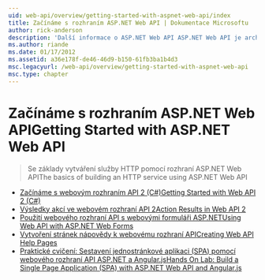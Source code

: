 ```yaml
---
uid: web-api/overview/getting-started-with-aspnet-web-api/index
title: Začínáme s rozhraním ASP.NET Web API | Dokumentace Microsoftu
author: rick-anderson
description: 'Další informace o ASP.NET Web API ASP.NET Web API je architektura, která usnadňuje sestavování služeb HTTP, které jsou poskytovány širokému spektru klientů, včetně prohlížečů...'
ms.author: riande
ms.date: 01/17/2012
ms.assetid: a36e178f-de46-46d9-b150-61fb3ba1b4d3
msc.legacyurl: /web-api/overview/getting-started-with-aspnet-web-api
msc.type: chapter
---
```

<a name="getting-started-with-aspnet-web-api"></a><span data-ttu-id="c7754-103">Začínáme s rozhraním ASP.NET Web API</span><span class="sxs-lookup"><span data-stu-id="c7754-103">Getting Started with ASP.NET Web API</span></span>
====================
> <span data-ttu-id="c7754-104">Se základy vytváření služby HTTP pomocí rozhraní ASP.NET Web API</span><span class="sxs-lookup"><span data-stu-id="c7754-104">The basics of building an HTTP service using ASP.NET Web API</span></span>


- [<span data-ttu-id="c7754-105">Začínáme s webovým rozhraním API 2 (C#)</span><span class="sxs-lookup"><span data-stu-id="c7754-105">Getting Started with Web API 2 (C#)</span></span>](tutorial-your-first-web-api.md)
- [<span data-ttu-id="c7754-106">Výsledky akcí ve webovém rozhraní API 2</span><span class="sxs-lookup"><span data-stu-id="c7754-106">Action Results in Web API 2</span></span>](action-results.md)
- [<span data-ttu-id="c7754-107">Použití webového rozhraní API s webovými formuláři ASP.NET</span><span class="sxs-lookup"><span data-stu-id="c7754-107">Using Web API with ASP.NET Web Forms</span></span>](using-web-api-with-aspnet-web-forms.md)
- [<span data-ttu-id="c7754-108">Vytvoření stránek nápovědy k webovému rozhraní API</span><span class="sxs-lookup"><span data-stu-id="c7754-108">Creating Web API Help Pages</span></span>](creating-api-help-pages.md)
- [<span data-ttu-id="c7754-109">Praktické cvičení: Sestavení jednostránkové aplikaci (SPA) pomocí webového rozhraní API ASP.NET a Angular.js</span><span class="sxs-lookup"><span data-stu-id="c7754-109">Hands On Lab: Build a Single Page Application (SPA) with ASP.NET Web API and Angular.js</span></span>](build-a-single-page-application-spa-with-aspnet-web-api-and-angularjs.md)
